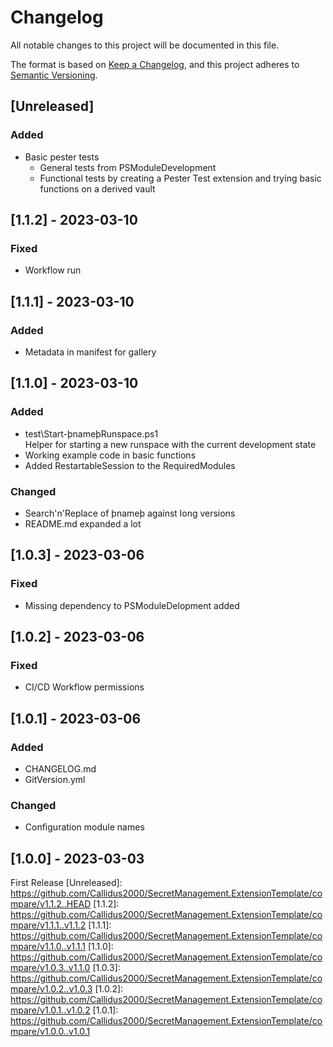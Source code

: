 # Changelog
All notable changes to this project will be documented in this file.

The format is based on [Keep a Changelog](https://keepachangelog.com/en/1.0.0/),
and this project adheres to [Semantic Versioning](https://semver.org/spec/v2.0.0.html).

## [Unreleased]
### Added
- Basic pester tests
  - General tests from PSModuleDevelopment
  - Functional tests by creating a Pester Test extension and trying basic functions on a derived vault
## [1.1.2] - 2023-03-10
### Fixed
- Workflow run
## [1.1.1] - 2023-03-10
### Added
- Metadata in manifest for gallery
## [1.1.0] - 2023-03-10
### Added
- test\Start-þnameþRunspace.ps1  
 Helper for starting a new runspace with the current development state
- Working example code in basic functions
- Added RestartableSession to the RequiredModules
### Changed
- Search'n'Replace of þnameþ against long versions
- README.md expanded a lot
## [1.0.3] - 2023-03-06
### Fixed
 - Missing dependency to PSModuleDelopment added
## [1.0.2] - 2023-03-06
### Fixed
 - CI/CD Workflow permissions
## [1.0.1] - 2023-03-06
### Added
 - CHANGELOG.md
 - GitVersion.yml
### Changed
 - Configuration module names
## [1.0.0] - 2023-03-03
First Release
[Unreleased]: https://github.com/Callidus2000/SecretManagement.ExtensionTemplate/compare/v1.1.2..HEAD
[1.1.2]: https://github.com/Callidus2000/SecretManagement.ExtensionTemplate/compare/v1.1.1..v1.1.2
[1.1.1]: https://github.com/Callidus2000/SecretManagement.ExtensionTemplate/compare/v1.1.0..v1.1.1
[1.1.0]: https://github.com/Callidus2000/SecretManagement.ExtensionTemplate/compare/v1.0.3..v1.1.0
[1.0.3]: https://github.com/Callidus2000/SecretManagement.ExtensionTemplate/compare/v1.0.2..v1.0.3
[1.0.2]: https://github.com/Callidus2000/SecretManagement.ExtensionTemplate/compare/v1.0.1..v1.0.2
[1.0.1]: https://github.com/Callidus2000/SecretManagement.ExtensionTemplate/compare/v1.0.0..v1.0.1